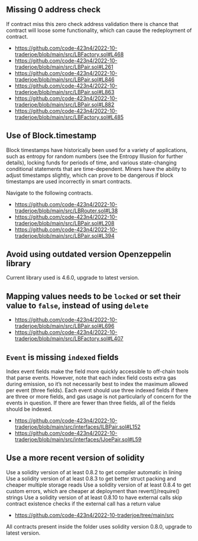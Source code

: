 ## Missing 0 address check 

If contract miss this zero check address validation there is chance that contract will loose some functionality, which can cause the redeployment of contract.

* https://github.com/code-423n4/2022-10-traderjoe/blob/main/src/LBFactory.sol#L468
* https://github.com/code-423n4/2022-10-traderjoe/blob/main/src/LBPair.sol#L261
* https://github.com/code-423n4/2022-10-traderjoe/blob/main/src/LBPair.sol#L846
* https://github.com/code-423n4/2022-10-traderjoe/blob/main/src/LBPair.sol#L863
* https://github.com/code-423n4/2022-10-traderjoe/blob/main/src/LBPair.sol#L882
* https://github.com/code-423n4/2022-10-traderjoe/blob/main/src/LBFactory.sol#L485

## Use of Block.timestamp

Block timestamps have historically been used for a variety of applications, such as entropy for random numbers (see the Entropy Illusion for further details), locking funds for periods of time, and various state-changing conditional statements that are time-dependent. Miners have the ability to adjust timestamps slightly, which can prove to be dangerous if block timestamps are used incorrectly in smart contracts.

Navigate to the following contracts.

* https://github.com/code-423n4/2022-10-traderjoe/blob/main/src/LBRouter.sol#L38
* https://github.com/code-423n4/2022-10-traderjoe/blob/main/src/LBPair.sol#L208
* https://github.com/code-423n4/2022-10-traderjoe/blob/main/src/LBPair.sol#L394

## Avoid using outdated version Openzeppelin library

Current library used is 4.6.0, upgrade to latest version.

## Mapping values needs to be `locked` or set their value to `false`, instead of using `delete`

* https://github.com/code-423n4/2022-10-traderjoe/blob/main/src/LBPair.sol#L696
* https://github.com/code-423n4/2022-10-traderjoe/blob/main/src/LBFactory.sol#L407

##  `Event` is missing `indexed` fields
    
 Index event fields make the field more quickly accessible to off-chain tools that parse events. However, note that each index field costs extra gas during emission, so it’s not necessarily best to index the maximum allowed per event (three fields). Each event should use three indexed fields if there are three or more fields, and gas usage is not particularly of concern for the events in question. If there are fewer than three fields, all of the fields should be indexed.

* https://github.com/code-423n4/2022-10-traderjoe/blob/main/src/interfaces/ILBPair.sol#L152
* https://github.com/code-423n4/2022-10-traderjoe/blob/main/src/interfaces/IJoePair.sol#L59

##  Use a more recent version of solidity
  
Use a solidity version of at least 0.8.2 to get compiler automatic in lining
Use a solidity version of at least 0.8.3 to get better struct packing and cheaper multiple storage reads
Use a solidity version of at least 0.8.4 to get custom errors, which are cheaper at deployment than revert()/require() strings
Use a solidity version of at least 0.8.10 to have external calls skip contract existence checks if the external call has a return value

* https://github.com/code-423n4/2022-10-traderjoe/tree/main/src

All contracts present inside the folder uses solidity version 0.8.0, upgrade to latest version.